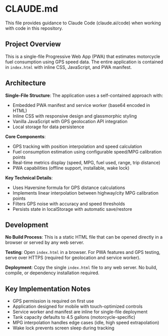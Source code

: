# CLAUDE.md

This file provides guidance to Claude Code (claude.ai/code) when working with code in this repository.

## Project Overview

This is a single-file Progressive Web App (PWA) that estimates motorcycle fuel consumption using GPS speed data. The entire application is contained in `index.html` with inline CSS, JavaScript, and PWA manifest.

## Architecture

**Single-File Structure**: The application uses a self-contained approach with:
- Embedded PWA manifest and service worker (base64 encoded in HTML)
- Inline CSS with responsive design and glassmorphic styling
- Vanilla JavaScript with GPS geolocation API integration
- Local storage for data persistence

**Core Components**:
- GPS tracking with position interpolation and speed calculation
- Fuel consumption estimation using configurable speed/MPG calibration points
- Real-time metrics display (speed, MPG, fuel used, range, trip distance)
- PWA capabilities (offline support, installable, wake lock)

**Key Technical Details**:
- Uses Haversine formula for GPS distance calculations
- Implements linear interpolation between highway/city MPG calibration points
- Filters GPS noise with accuracy and speed thresholds
- Persists state in localStorage with automatic save/restore

## Development

**No Build Process**: This is a static HTML file that can be opened directly in a browser or served by any web server.

**Testing**: Open `index.html` in a browser. For PWA features and GPS testing, serve over HTTPS (required for geolocation and service worker).

**Deployment**: Copy the single `index.html` file to any web server. No build, compile, or dependency installation required.

## Key Implementation Notes

- GPS permission is required on first use
- Application designed for mobile with touch-optimized controls
- Service worker and manifest are inline for single-file deployment
- Tank capacity defaults to 4.5 gallons (motorcycle-specific)
- MPG interpolation handles edge cases (idle, high speed extrapolation)
- Wake lock prevents screen sleep during tracking
